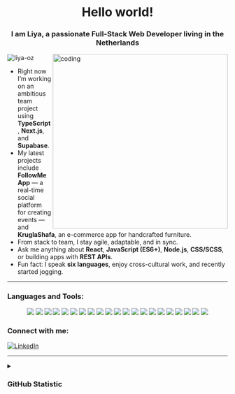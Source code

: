 <h1 align="center">Hello world! </h1>
<h3 align="center"> I am Liya, a passionate Full-Stack Web Developer living in the Netherlands</h3>

<img align="right" alt="coding" width="400" src="https://i.imgur.com/afSGlLu.png">

<p align="left"> 
  <img src="https://komarev.com/ghpvc/?username=liya-oz&label=Profile%20views&color=0e75b6&style=flat" alt="liya-oz" /> 
</p>

- Right now I’m working on an ambitious team project using **TypeScript**, **Next.js**, and **Supabase**.  
- My latest projects include **FollowMe App** — a real-time social platform for creating events — and **KruglaShafa**, an e-commerce app for handcrafted furniture.  
- From stack to team, I stay agile, adaptable, and in sync. 
- Ask me anything about **React**, **JavaScript (ES6+)**, **Node.js**, **CSS/SCSS**, or building apps with **REST APIs**.  
- Fun fact: I speak **six languages**, enjoy cross-cultural work, and recently started jogging.

---

### Languages and Tools:

<p align="center">
  <img src="https://img.shields.io/badge/React-20232A?style=flat&logo=react&logoColor=61DAFB" />
  <img src="https://img.shields.io/badge/JavaScript-F7DF1E?style=flat&logo=javascript&logoColor=black" />
  <img src="https://img.shields.io/badge/TypeScript-3178C6?style=flat&logo=typescript&logoColor=white" />
  <img src="https://img.shields.io/badge/Next.js-000000?style=flat&logo=nextdotjs&logoColor=white" />
  <img src="https://img.shields.io/badge/Vite-646CFF?style=flat&logo=vite&logoColor=white" />
  <img src="https://img.shields.io/badge/Vercel-000000?style=flat&logo=vercel&logoColor=white" />
  <img src="https://img.shields.io/badge/Netlify-00C7B7?style=flat&logo=netlify&logoColor=white" />
  <img src="https://img.shields.io/badge/HTML5-E34F26?style=flat&logo=html5&logoColor=white" />
  <img src="https://img.shields.io/badge/CSS3-1572B6?style=flat&logo=css3&logoColor=white" />
  <img src="https://img.shields.io/badge/SASS-CC6699?style=flat&logo=sass&logoColor=white" />
  <img src="https://img.shields.io/badge/Tailwind_CSS-38B2AC?style=flat&logo=tailwind-css&logoColor=white" />
  <img src="https://img.shields.io/badge/Figma-F24E1E?style=flat&logo=figma&logoColor=white" />
  <img src="https://img.shields.io/badge/VS%20Code-007ACC?style=flat&logo=visual-studio-code&logoColor=white" />
  <img src="https://img.shields.io/badge/Node.js-339933?style=flat&logo=nodedotjs&logoColor=white" />
  <img src="https://img.shields.io/badge/Express.js-000000?style=flat&logo=express&logoColor=white" />
  <img src="https://img.shields.io/badge/Socket.io-010101?style=flat&logo=socket.io&logoColor=white" />
  <img src="https://img.shields.io/badge/MongoDB-47A248?style=flat&logo=mongodb&logoColor=white" />
  <img src="https://img.shields.io/badge/MySQL-005C84?style=flat&logo=mysql&logoColor=white" />
  <img src="https://img.shields.io/badge/Postman-FF6C37?style=flat&logo=postman&logoColor=white" />
  <img src="https://img.shields.io/badge/NPM-CB3837?style=flat&logo=npm&logoColor=white" />
  <img src="https://img.shields.io/badge/Git-F05032?style=flat&logo=git&logoColor=white" />
</p>

### Connect with me:

<p align="left">
  <a href="https://www.linkedin.com/in/yuliia-ozkan-5580b2262/" target="_blank">
    <img src="https://img.shields.io/badge/LinkedIn-%230077B5.svg?style=for-the-badge&logo=linkedin&logoColor=white" alt="LinkedIn"/>
  </a>
</p>

---

<details>
  <summary><h3>GitHub Statistic</h3></summary>
<p><img align="center" src="https://github-readme-stats.vercel.app/api/top-langs?username=liya-oz&show_icons=true&locale=en&layout=compact" alt="liya-oz" /></p>
  
---

<p><img align="left" src="https://github-readme-streak-stats.herokuapp.com/?user=liya-oz&" alt="liya-oz" /></p>
<p>&nbsp;<img align="right" src="https://github-readme-stats.vercel.app/api?username=liya-oz&show_icons=true&locale=en" alt="liya-oz" /></p>
</details>


